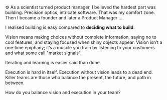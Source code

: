 ⚙️ As a scientist turned product manager, I believed the hardest part was building. Precision optics, intricate software. That was my comfort zone. 
Then I became a founder and later a Product Manager ...

I realised building is easy compared to **deciding what to build**. 

Vision means making choices without complete information, saying no to cool features, and staying focused when shiny objects appear. Vision isn’t a one‑time epiphany; it’s a muscle you train by listening to your customers and what some call "market signals". 

Iterating and learning is easier said than done. 

Execution is hard in itself. Execution without vision leads to a dead end. Killer teams are those who balance the present, the future, and path in between. 

How do you balance vision and execution in your team? 
